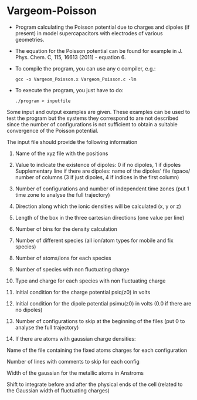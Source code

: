 # Vargeom-Poisson

* Program calculating the Poisson potential due to charges and dipoles (if present) in model supercapacitors with electrodes of various geometries.

* The equation for the Poisson potential can be found for example in J. Phys. Chem. C, 115, 16613 (2011) - equation 6.

* To compile the program, you can use any c compiler, e.g.:

      gcc -o Vargeom_Poisson.x Vargeom_Poisson.c -lm

* To execute the program, you just have to do:

      ./program < inputfile
      
Some input and output examples are given. These examples can be used to test the program but the systems they correspond to are not described since the number of configurations is not sufficient to obtain a suitable convergence of the Poisson potential.
      
The input file should provide the following information

1. Name of the xyz file with the positions

2. Value to indicate the existence of dipoles: 0 if no dipoles, 1 if dipoles
Supplementary line if there are dipoles: name of the dipoles' file /space/ number of columns (3 if just dipoles, 4 if indices in the first column)

3. Number of configurations and number of independent time zones (put 1 time zone to analyse the full trajectory)

4. Direction along which the ionic densities will be calculated (x, y or z)

5. Length of the box in the three cartesian directions (one value per line)

6. Number of bins for the density calculation

7. Number of different species (all ion/atom types for mobile and fix species)

8. Number of atoms/ions for each species

9. Number of species with non fluctuating charge

10. Type and charge for each species with non fluctuating charge

11. Initial condition for the charge potential psiq(z0) in volts

12. Initial condition for the dipole potential psimu(z0) in volts (0.0 if there are no dipoles)

13. Number of configurations to skip at the beginning of the files (put 0 to analyse the full trajectory)

14. If there are atoms with gaussian charge densities:

Name of the file containing the fixed atoms charges for each configuration

Number of lines with comments to skip for each config

Width of the gaussian for the metallic atoms in Anstroms

Shift to integrate before and after the physical ends of the cell (related to the Gaussian width of fluctuating charges)
